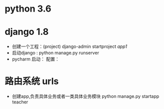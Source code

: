 # python 3.6
# django 1.8
- 创建一个工程：(project) django-admin startproject *app1*
- 启动django : python manage.py runserver
- pycharm 启动： 配置：
# 路由系统 urls
- 创建app,负责具体业务或者一类具体业务模块
python manage.py startapp teacher
